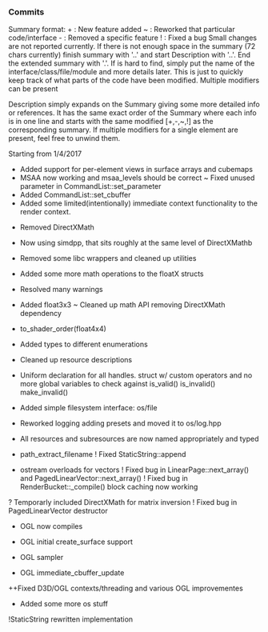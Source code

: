 ### Commits
Summary format:
+<name> : New feature added
~<name> : Reworked that particular code/interface
-<name> : Removed a specific feature
!<name> : Fixed a bug
Small changes are not reported currently. If there is not enough space in the summary
(72 chars currently) finish summary with '..' and start Description with '..'. 
End the extended summary with '.'. If <name> is hard to find, simply put the name
of the interface/class/file/module and more details later. This is just to quickly
keep track of what parts of the code have been modified. Multiple modifiers can be 
present

Description simply expands on the Summary giving some more detailed info or references.
It has the same exact order of the Summary where each info is in one line and starts
with the same modified [+,-,~,!] as the corresponding summary. If multiple modifiers 
for a single element are present, feel free to unwind them.

Starting from 1/4/2017

+ Added support for per-element views in surface arrays and cubemaps
+ MSAA now working and msaa_levels should be correct
~ Fixed unused parameter in CommandList::set_parameter
+ Added CommandList::set_cbuffer
+ Added some limited(intentionally) immediate context functionality to the render context.
- Removed DirectXMath 
+ Now using simdpp, that sits roughly at the same level of DirectXMathb 
- Removed some libc wrappers and cleaned up utilities

+ Added some more math operations to the floatX structs
- Resolved many warnings
+ Added float3x3 
~ Cleaned up math API removing DirectXMath dependency
+ to_shader_order(float4x4)
+ Added types to different enumerations
+ Cleaned up resource descriptions
+ Uniform declaration for all handles. struct w/ custom operators and no more global variables to check against is_valid() is_invalid() make_invalid()
+ Added simple filesystem interface: os/file
+ Reworked logging adding presets and moved it to os/log.hpp

+ All resources and subresources are now named appropriately and typed
+ path_extract_filename
! Fixed StaticString::append

+ ostream overloads for vectors
! Fixed bug in LinearPage::next_array() and PagedLinearVector::next_array()
! Fixed bug in RenderBucket::_compile() block caching now working

? Temporarly included DirectXMath for matrix inversion
! Fixed bug in PagedLinearVector destructor

+ OGL now compiles
+ OGL initial create_surface support

+ OGL sampler
+ OGL immediate_cbuffer_update

++Fixed D3D/OGL contexts/threading and various OGL improvementes
+ Added some more os stuff

!StaticString rewritten implementation